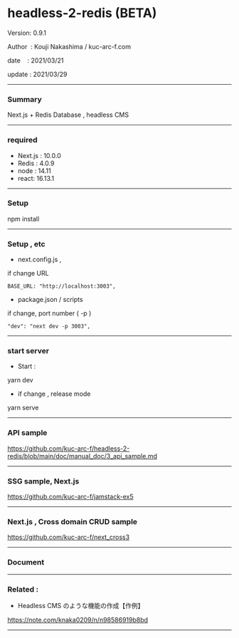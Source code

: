 # headless-2-redis (BETA)

 Version: 0.9.1

 Author  : Kouji Nakashima / kuc-arc-f.com

 date    : 2021/03/21

 update  : 2021/03/29

***
### Summary

Next.js + Redis Database , headless CMS

***
### required
* Next.js : 10.0.0
* Redis : 4.0.9
* node : 14.11
* react: 16.13.1

***
### Setup

npm install

***
### Setup , etc
* next.config.js , 

if change URL

```
BASE_URL: "http://localhost:3003",
```

* package.json / scripts

if change, port number ( -p )

```
"dev": "next dev -p 3003",
```

***
### start server
* Start :

yarn dev

* if change , release mode

yarn serve


***
### API sample

https://github.com/kuc-arc-f/headless-2-redis/blob/main/doc/manual_doc/3_api_sample.md

***
### SSG sample, Next.js 

https://github.com/kuc-arc-f/jamstack-ex5

***
### Next.js , Cross domain CRUD sample

https://github.com/kuc-arc-f/next_cross3

***
### Document

***
### Related : 

* Headless CMS のような機能の作成【作例】

https://note.com/knaka0209/n/n98586919b8bd

***

